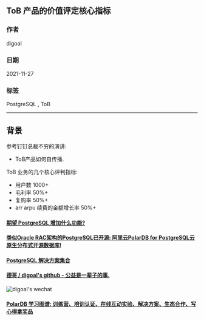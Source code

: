 ## ToB 产品的价值评定核心指标   
                  
### 作者                  
digoal                  
                  
### 日期                  
2021-11-27               
                  
### 标签               
PostgreSQL , ToB    
                
----                
                
## 背景       
参考钉钉总裁不穷的演讲:  
- ToB产品如何自传播.   
  
ToB 业务的几个核心评判指标:   
- 用户数 1000+   
- 毛利率 50%+   
- 复购率 50%+   
- arr arpu 续费的金额增长率 50%+   
  
  
  
  
  
#### [期望 PostgreSQL 增加什么功能?](https://github.com/digoal/blog/issues/76 "269ac3d1c492e938c0191101c7238216")
  
  
#### [类似Oracle RAC架构的PostgreSQL已开源: 阿里云PolarDB for PostgreSQL云原生分布式开源数据库!](https://github.com/ApsaraDB/PolarDB-for-PostgreSQL "57258f76c37864c6e6d23383d05714ea")
  
  
#### [PostgreSQL 解决方案集合](https://yq.aliyun.com/topic/118 "40cff096e9ed7122c512b35d8561d9c8")
  
  
#### [德哥 / digoal's github - 公益是一辈子的事.](https://github.com/digoal/blog/blob/master/README.md "22709685feb7cab07d30f30387f0a9ae")
  
  
![digoal's wechat](../pic/digoal_weixin.jpg "f7ad92eeba24523fd47a6e1a0e691b59")
  
  
#### [PolarDB 学习图谱: 训练营、培训认证、在线互动实验、解决方案、生态合作、写心得拿奖品](https://www.aliyun.com/database/openpolardb/activity "8642f60e04ed0c814bf9cb9677976bd4")
  
